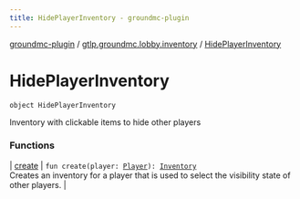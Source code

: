 ```yaml
---
title: HidePlayerInventory - groundmc-plugin
---
```


[groundmc-plugin](../../index.html) / [gtlp.groundmc.lobby.inventory](../index.html) / [HidePlayerInventory](.)

# HidePlayerInventory

`object HidePlayerInventory`

Inventory with clickable items to hide other players

### Functions

| [create](create.html) | `fun create(player: `[`Player`](https://hub.spigotmc.org/javadocs/spigot/org/bukkit/entity/Player.html)`): `[`Inventory`](https://hub.spigotmc.org/javadocs/spigot/org/bukkit/inventory/Inventory.html)<br>Creates an inventory for a player that is used to select the visibility state of other players. |

